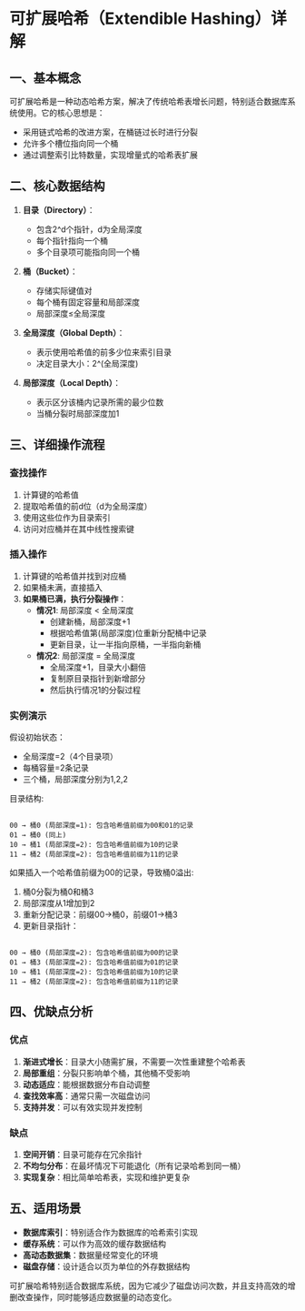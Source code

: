 # 可扩展哈希（Extendible Hashing）详解

## 一、基本概念

可扩展哈希是一种动态哈希方案，解决了传统哈希表增长问题，特别适合数据库系统使用。它的核心思想是：

- 采用链式哈希的改进方案，在桶链过长时进行分裂
- 允许多个槽位指向同一个桶
- 通过调整索引比特数量，实现增量式的哈希表扩展

## 二、核心数据结构

1. **目录（Directory）**：

   - 包含2^d个指针，d为全局深度
   - 每个指针指向一个桶
   - 多个目录项可能指向同一个桶

2. **桶（Bucket）**：

   - 存储实际键值对
   - 每个桶有固定容量和局部深度
   - 局部深度≤全局深度

3. **全局深度（Global Depth）**：

   - 表示使用哈希值的前多少位来索引目录
   - 决定目录大小：2^(全局深度)

4. **局部深度（Local Depth）**：
   - 表示区分该桶内记录所需的最少位数
   - 当桶分裂时局部深度加1

## 三、详细操作流程

### 查找操作

1. 计算键的哈希值
2. 提取哈希值的前d位（d为全局深度）
3. 使用这些位作为目录索引
4. 访问对应桶并在其中线性搜索键

### 插入操作

1. 计算键的哈希值并找到对应桶
2. 如果桶未满，直接插入
3. **如果桶已满，执行分裂操作**：
   - **情况1**: 局部深度 < 全局深度
     - 创建新桶，局部深度+1
     - 根据哈希值第(局部深度)位重新分配桶中记录
     - 更新目录，让一半指向原桶，一半指向新桶
   - **情况2**: 局部深度 = 全局深度
     - 全局深度+1，目录大小翻倍
     - 复制原目录指针到新增部分
     - 然后执行情况1的分裂过程

### 实例演示

假设初始状态：

- 全局深度=2（4个目录项）
- 每桶容量=2条记录
- 三个桶，局部深度分别为1,2,2

目录结构:

```

00 → 桶0 (局部深度=1): 包含哈希值前缀为00和01的记录
01 → 桶0 (同上)
10 → 桶1 (局部深度=2): 包含哈希值前缀为10的记录
11 → 桶2 (局部深度=2): 包含哈希值前缀为11的记录

```

如果插入一个哈希值前缀为00的记录，导致桶0溢出:

1. 桶0分裂为桶0和桶3
2. 局部深度从1增加到2
3. 重新分配记录：前缀00→桶0，前缀01→桶3
4. 更新目录指针：

```

00 → 桶0 (局部深度=2): 包含哈希值前缀为00的记录
01 → 桶3 (局部深度=2): 包含哈希值前缀为01的记录
10 → 桶1 (局部深度=2): 包含哈希值前缀为10的记录
11 → 桶2 (局部深度=2): 包含哈希值前缀为11的记录

```

## 四、优缺点分析

### 优点

1. **渐进式增长**：目录大小随需扩展，不需要一次性重建整个哈希表
2. **局部重组**：分裂只影响单个桶，其他桶不受影响
3. **动态适应**：能根据数据分布自动调整
4. **查找效率高**：通常只需一次磁盘访问
5. **支持并发**：可以有效实现并发控制

### 缺点

1. **空间开销**：目录可能存在冗余指针
2. **不均匀分布**：在最坏情况下可能退化（所有记录哈希到同一桶）
3. **实现复杂**：相比简单哈希表，实现和维护更复杂

## 五、适用场景

- **数据库索引**：特别适合作为数据库的哈希索引实现
- **缓存系统**：可以作为高效的缓存数据结构
- **高动态数据集**：数据量经常变化的环境
- **磁盘存储**：设计适合以页为单位的外存数据结构

可扩展哈希特别适合数据库系统，因为它减少了磁盘访问次数，并且支持高效的增删改查操作，同时能够适应数据量的动态变化。
